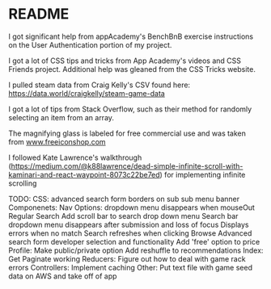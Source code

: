 # README

I got significant help from appAcademy's BenchBnB exercise instructions on the User Authentication portion of my project.

I got a lot of CSS tips and tricks from App Academy's videos and CSS Friends project.  Additional help was gleaned from the CSS Tricks website.

I pulled steam data from Craig Kelly's CSV found here: https://data.world/craigkelly/steam-game-data

I got a lot of tips from Stack Overflow, such as their method for randomly selecting an item from an array.

The magnifying glass is labeled for free commercial use and was taken from www.freeiconshop.com

I followed Kate Lawrence's walkthrough (https://medium.com/@k88lawrence/dead-simple-infinite-scroll-with-kaminari-and-react-waypoint-8073c22be7ed) for implementing infinite scrolling 

TODO:
  CSS:
    advanced search form
    borders on sub sub menu
    banner
  Componenets:
    Nav Options:
      dropdown menu disappears when mouseOut
    Regular Search
      Add scroll bar to search drop down menu
      Search bar dropdown menu disappears after submission and loss of focus 
      Displays errors when no match
      Search refreshes when clicking Browse
    Advanced search form
      developer selection and functionality
      Add 'free' option to price
    Profile:
      Make public/private option
      Add reshuffle to recommendations
    Index:
      Get Paginate working
  Reducers:
    Figure out how to deal with game rack errors
  Controllers:
    Implement caching
  Other:
    Put text file with game seed data on AWS and take off of app

